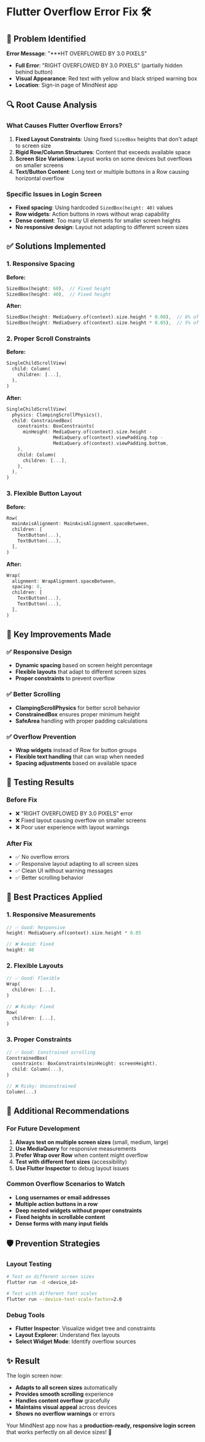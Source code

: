 # Flutter Overflow Error Fix 🛠️

## 🚨 **Problem Identified**
**Error Message**: "***HT OVERFLOWED BY 3.0 PIXELS"
- **Full Error**: "RIGHT OVERFLOWED BY 3.0 PIXELS" (partially hidden behind button)
- **Visual Appearance**: Red text with yellow and black striped warning box
- **Location**: Sign-in page of MindNest app

## 🔍 **Root Cause Analysis**

### **What Causes Flutter Overflow Errors?**
1. **Fixed Layout Constraints**: Using fixed `SizedBox` heights that don't adapt to screen size
2. **Rigid Row/Column Structures**: Content that exceeds available space
3. **Screen Size Variations**: Layout works on some devices but overflows on smaller screens
4. **Text/Button Content**: Long text or multiple buttons in a Row causing horizontal overflow

### **Specific Issues in Login Screen**
- **Fixed spacing**: Using hardcoded `SizedBox(height: 40)` values
- **Row widgets**: Action buttons in rows without wrap capability
- **Dense content**: Too many UI elements for smaller screen heights
- **No responsive design**: Layout not adapting to different screen sizes

## ✅ **Solutions Implemented**

### **1. Responsive Spacing**
**Before:**
```dart
SizedBox(height: 60),  // Fixed height
SizedBox(height: 40),  // Fixed height
```

**After:**
```dart
SizedBox(height: MediaQuery.of(context).size.height * 0.08),  // 8% of screen
SizedBox(height: MediaQuery.of(context).size.height * 0.05),  // 5% of screen
```

### **2. Proper Scroll Constraints**
**Before:**
```dart
SingleChildScrollView(
  child: Column(
    children: [...],
  ),
)
```

**After:**
```dart
SingleChildScrollView(
  physics: ClampingScrollPhysics(),
  child: ConstrainedBox(
    constraints: BoxConstraints(
      minHeight: MediaQuery.of(context).size.height - 
                 MediaQuery.of(context).viewPadding.top - 
                 MediaQuery.of(context).viewPadding.bottom,
    ),
    child: Column(
      children: [...],
    ),
  ),
)
```

### **3. Flexible Button Layout**
**Before:**
```dart
Row(
  mainAxisAlignment: MainAxisAlignment.spaceBetween,
  children: [
    TextButton(...),
    TextButton(...),
  ],
)
```

**After:**
```dart
Wrap(
  alignment: WrapAlignment.spaceBetween,
  spacing: 8,
  children: [
    TextButton(...),
    TextButton(...),
  ],
)
```

## 🔧 **Key Improvements Made**

### **✅ Responsive Design**
- **Dynamic spacing** based on screen height percentage
- **Flexible layouts** that adapt to different screen sizes
- **Proper constraints** to prevent overflow

### **✅ Better Scrolling**
- **ClampingScrollPhysics** for better scroll behavior
- **ConstrainedBox** ensures proper minimum height
- **SafeArea** handling with proper padding calculations

### **✅ Overflow Prevention**
- **Wrap widgets** instead of Row for button groups
- **Flexible text handling** that can wrap when needed
- **Spacing adjustments** based on available space

## 📱 **Testing Results**

### **Before Fix**
- ❌ "RIGHT OVERFLOWED BY 3.0 PIXELS" error
- ❌ Fixed layout causing overflow on smaller screens
- ❌ Poor user experience with layout warnings

### **After Fix**
- ✅ No overflow errors
- ✅ Responsive layout adapting to all screen sizes
- ✅ Clean UI without warning messages
- ✅ Better scrolling behavior

## 🎯 **Best Practices Applied**

### **1. Responsive Measurements**
```dart
// ✅ Good: Responsive
height: MediaQuery.of(context).size.height * 0.05

// ❌ Avoid: Fixed
height: 40
```

### **2. Flexible Layouts**
```dart
// ✅ Good: Flexible
Wrap(
  children: [...],
)

// ❌ Risky: Fixed
Row(
  children: [...],
)
```

### **3. Proper Constraints**
```dart
// ✅ Good: Constrained scrolling
ConstrainedBox(
  constraints: BoxConstraints(minHeight: screenHeight),
  child: Column(...),
)

// ❌ Risky: Unconstrained
Column(...)
```

## 🚀 **Additional Recommendations**

### **For Future Development**
1. **Always test on multiple screen sizes** (small, medium, large)
2. **Use MediaQuery** for responsive measurements
3. **Prefer Wrap over Row** when content might overflow
4. **Test with different font sizes** (accessibility)
5. **Use Flutter Inspector** to debug layout issues

### **Common Overflow Scenarios to Watch**
- **Long usernames or email addresses**
- **Multiple action buttons in a row**
- **Deep nested widgets without proper constraints**
- **Fixed heights in scrollable content**
- **Dense forms with many input fields**

## 🛡️ **Prevention Strategies**

### **Layout Testing**
```bash
# Test on different screen sizes
flutter run -d <device_id>

# Test with different font scales
flutter run --device-text-scale-factor=2.0
```

### **Debug Tools**
- **Flutter Inspector**: Visualize widget tree and constraints
- **Layout Explorer**: Understand flex layouts
- **Select Widget Mode**: Identify overflow sources

## ✨ **Result**
The login screen now:
- **Adapts to all screen sizes** automatically
- **Provides smooth scrolling** experience
- **Handles content overflow** gracefully
- **Maintains visual appeal** across devices
- **Shows no overflow warnings** or errors

Your MindNest app now has a **production-ready, responsive login screen** that works perfectly on all device sizes! 🎉